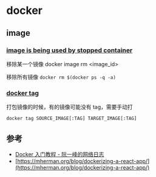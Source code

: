 # docker

## image

### [image is being used by stopped container](https://stackoverflow.com/questions/51188657/image-is-being-used-by-stopped-container)

移除某一个镜像 docker image rm <image_id>

移除所有镜像 `docker rm $(docker ps -q -a)`

### [docker tag](https://docs.docker.com/engine/reference/commandline/tag/)

打包镜像的时候，有的镜像可能没有 tag，需要手动打

`docker tag SOURCE_IMAGE[:TAG] TARGET_IMAGE[:TAG]`

## 参考

- [Docker 入门教程 - 阮一峰的网络日志](https://www.ruanyifeng.com/blog/2018/02/docker-tutorial.html)
- [https://mherman.org/blog/dockerizing-a-react-app/](https://mherman.org/blog/dockerizing-a-react-app/)
